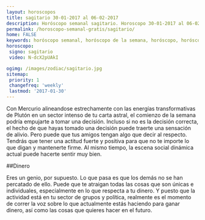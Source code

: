```yaml
---
layout: horoscopos
title: sagitario 30-01-2017 al 06-02-2017 
description: Horóscopo semanal sagitario. Horoscopo 30-01-2017 al 06-02-2017. Horoscopos univision gratis
permalink: /horoscopo-semanal-gratis/sagitario/
home: FALSE
keywords: horóscopo semanal, horóscopo de la semana, horóscopo, horóscopo gratis,horóscopos, horóscopo esperanza gracia, horoscopos sagitario la semana, horóscopos gratis, Tarot, Astrologia, Zodíaco, sagitario, horoscopo gratis
horoscopo:
 signo: sagitario
 video: N-dcX2pUAkI

ogimg: /images/zodiac/sagitario.jpg
sitemap:
 priority: 1
 changefreq: 'weekly'
 lastmod: '2017-01-30'
---
```



Con Mercurio alineandose estrechamente con las energías transformativas de Plutón en un sector intenso de tu carta astral, el comienzo de la semana podría empujarte a tomar una decisión. Incluso si no es la decisión correcta, el hecho de que hayas tomado una decisión puede traerte una sensación de alivio. Pero puede que tus amigos tengan algo que decir al respecto. Tendrás que tener una actitud fuerte y positiva para que no te importe lo que digan y mantenerte firme. Al mismo tiempo, la escena social dinámica actual puede hacerte sentir muy bien.

##Dinero

Eres un genio, por supuesto. Lo que pasa es que los demás no se han percatado de ello. Puede que te atraigan todas las cosas que son únicas e individuales, especialmente en lo que respecta a tu dinero. Y puesto que la actividad está en tu sector de grupos y política, realmente es el momento de correr la voz sobre lo que actualmente estás haciendo para ganar dinero, así como las cosas que quieres hacer en el futuro.